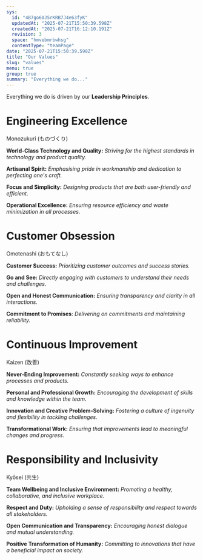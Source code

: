 ```yaml
---
sys:
  id: "4B7go60J5rKRB7J4e63fyK"
  updatedAt: "2025-07-21T15:50:39.598Z"
  createdAt: "2025-07-21T16:12:10.191Z"
  revision: 3
  space: "hmvebmrbwhsg"
  contentType: "teamPage"
date: "2025-07-21T15:50:39.598Z"
title: "Our Values"
slug: "values"
menu: true
group: true
summary: "Everything we do..."
---
```


Everything we do is driven by our **Leadership Principles**. 

# Engineering Excellence

Monozukuri (ものづくり)

**World-Class Technology and Quality:** _Striving for the highest standards in technology and product quality._

**Artisanal Spirit:** _Emphasising pride in workmanship and dedication to perfecting one&#39;s craft._

**Focus and Simplicity:** _Designing products that are both user-friendly and efficient._

**Operational Excellence:** _Ensuring resource efficiency and waste minimization in all processes._

# Customer Obsession

Omotenashi (おもてなし)

**Customer Success:** _Prioritizing customer outcomes and success stories._

**Go and See:** _Directly engaging with customers to understand their needs and challenges._

**Open and Honest Communication:** _Ensuring transparency and clarity in all interactions._

**Commitment to Promises**: _Delivering on commitments and maintaining reliability._

# Continuous Improvement

Kaizen (改善)

**Never-Ending Improvement:** _Constantly seeking ways to enhance processes and products._

**Personal and Professional Growth:** _Encouraging the development of skills and knowledge within the team._

**Innovation and Creative Problem-Solving:** _Fostering a culture of ingenuity and flexibility in tackling challenges._

**Transformational Work:** _Ensuring that improvements lead to meaningful changes and progress._

# Responsibility and Inclusivity

Kyōsei (共生)

**Team Wellbeing and Inclusive Environment:** _Promoting a healthy, collaborative, and inclusive workplace._

**Respect and Duty:** _Upholding a sense of responsibility and respect towards all stakeholders._

**Open Communication and Transparency:** _Encouraging honest dialogue and mutual understanding._

**Positive Transformation of Humanity:** _Committing to innovations that have a beneficial impact on society._

